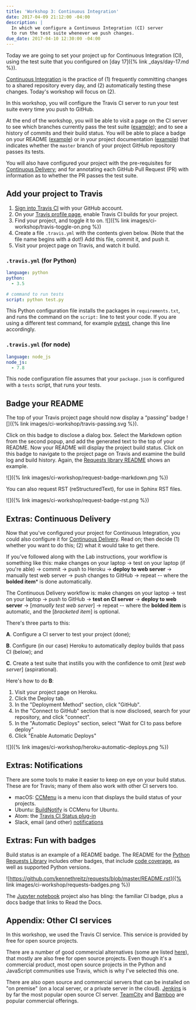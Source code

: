 ```yaml
---
title: 'Workshop 3: Continuous Integration'
date: 2017-04-09 21:12:00 -04:00
description: |
  In which we configure a Continuous Integration (CI) server
  to run the test suite whenever we push changes.
due_date: 2017-04-10 12:30:00 -04:00
---
```


Today we are going to set your project up for Continuous Integration (CI), using the test suite that you configured on
[day 17]({% link _days/day-17.md %}).

[Continuous Integration](https://www.thoughtworks.com/continuous-integration) is the practice of (1) frequently committing changes to a shared repository every day, and (2) automatically testing these changes. Today's workshop will focus on (2).

In this workshop, you will configure the Travis CI server to run your test suite every time you push to GitHub.

At the end of the workshop, you will be able to visit a page on the CI server to see which branches currently pass the test suite ([example](https://travis-ci.org/kennethreitz/requests)); and to see a history of commits and their build status. You will be able to place a badge on your README ([example](https://github.com/kennethreitz/requests)) or in your project documentation ([example](http://docs.python-requests.org/en/latest/)) that indicates whether the `master` branch of your project GitHub repository passes its tests.

You will also have configured your project with the pre-requisites for [Continuous Delivery](https://continuousdelivery.com); and for annotating each GitHub Pull Request (PR) with information as to whether the PR passes the test suite.

## Add your project to Travis

  1. [Sign into Travis CI](https://travis-ci.org/auth) with your GitHub account.
  2. On your [Travis profile page](https://travis-ci.org/profile), enable Travis CI builds for your project.
  3. Find your project, and toggle it to on. ![]({% link images/ci-workshop/travis-toggle-on.png %})
  4. Create a file `.travis.yml` with the contents given below. (Note that the file name begins with a dot!) Add this file, commit it, and push it.
  5. Visit your project page on Travis, and watch it build.

### `.travis.yml` (for Python)

``` yaml
language: python
python:
  - 3.5

# command to run tests
script: python test.py
```

This Python configuration file installs the packages in `requirements.txt`, and runs the command on the `script:` line to test your code. If you are using a different test command, for example [pytest](https://docs.pytest.org/en/latest/), change this line accordingly.

### `.travis.yml` (for node)

``` yaml
language: node_js
node_js:
  - 7.8
```

This node configuration file assumes that your `package.json` is configured with a `tests` script, that runs your tests.

## Badge your README

The top of your Travis project page should now display a “passing” badge ![]({% link images/ci-workshop/travis-passing.svg %}).

Click on this badge to disclose a dialog box. Select the Markdown option from the second popup, and add the generated text to the top of your README. Now your README will display the project build status. Click on this badge to navigate to the project page on Travis and examine the build log and build history. Again, the [Requests library README](https://github.com/kennethreitz/requests) shows an example.

![]({% link images/ci-workshop/request-badge-markdown.png %})

You can also request RST (reStructuredText), for use in Sphinx RST files.

![]({% link images/ci-workshop/request-badge-rst.png %})

## Extras: Continuous Delivery

Now that you've configured your project for Continuous Integration, you could also configure it for [Continuous Delivery](https://continuousdelivery.com). Read on; then decide (1) whether you want to do this; (2) what it would take to get there.

If you've followed along with the Lab instructions, your workflow is something like this: make changes on your laptop → test on your laptop (if you're able) → commit → push to Heroku → **deploy to web server** → manually test web server → push changes to GitHub → repeat -- where the **bolded item*** is done automatically.

The Continuous Delivery workflow is: make changes on your laptop → test on your laptop → push to GitHub → **test on CI server** → **deploy to web server** → [*manually test web server*] → repeat -- where the **bolded item** is automatic, and the [*bracketed item*] is optional.

There's three parts to this:

**A**. Configure a CI server to test your project (done);

**B**. Configure (in our case) Heroku to automatically deploy builds that pass CI (below); and

**C**. Create a test suite that instills you with the confidence to omit [*test web server*] (aspirational).

Here's how to do **B**:

1. Visit your project page on Heroku.
2. Click the Deploy tab.
3. In the "Deployment Method" section, click "GitHub".
4. In the "Connect to GitHub" section that is now disclosed, search for your repository, and click "connect".
5. In the "Automatic Deploys" section, select "Wait for CI to pass before deploy"
6. Click "Enable Automatic Deploys"

![]({% link images/ci-workshop/heroku-automatic-deploys.png %})

## Extras: Notifications

There are some tools to make it easier to keep on eye on your build status. These are for Travis; many of them also work with other CI servers too.

* macOS: [CCMenu](http://ccmenu.org) is a menu icon that displays the build status of your projects.
* Ubuntu: [BuildNotify](https://bitbucket.org/Anay/buildnotify/wiki/Home) is CCMenu for Ubuntu.
* Atom: the [Travis CI Status plug-in](https://atom.io/packages/travis-ci-status)
* Slack, email (and other) [notifications](https://docs.travis-ci.com/user/notifications/)

## Extras: Fun with badges

Build status is an example of a README badge. The README for the [Python Requests Library](https://github.com/kennethreitz/requests) includes other badges, that include [code coverage](https://en.wikipedia.org/wiki/Code_coverage), as well as supported Python versions.

![https://github.com/kennethreitz/requests/blob/master/README.rst]({% link images/ci-workshop/requests-badges.png %})

The [Jupyter notebook](https://github.com/jupyter/notebook) project also has bling: the familiar CI badge, plus a docs badge that links to Read the Docs.

## Appendix: Other CI services

In this workshop, we used the Travis CI service. This service is provided by free for open source projects.

There are a number of good commercial alternatives (some are listed [here](https://github.com/integrations/feature/continuous-integration)), that mostly are also free for open source projects. Even though it's a commercial product, most open source projects in the Python and JavaScript communities use Travis, which is why I've selected this one.

There are also open source and commercial servers that can be installed on "on premise" (on a local server, or a private server in the cloud). [Jenkins](https://jenkins.io) is by far the most popular open source CI server. [TeamCity](https://en.wikipedia.org/wiki/TeamCity) and [Bamboo](https://en.wikipedia.org/wiki/Bamboo_(software)) are popular commercial offerings.
